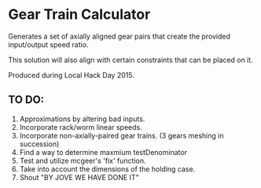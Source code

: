 # Gear Train Calculator

Generates a set of axially aligned gear pairs that create the provided input/output speed ratio.

This solution will also align with certain constraints that can be placed on it.


Produced during Local Hack Day 2015.

## TO DO:
1. Approximations by altering bad inputs.
2. Incorporate rack/worm linear speeds.
3. Incorporate non-axially-paired gear trains. (3 gears meshing in succession)
4. Find a way to determine maxmium testDenominator
5. Test and utilize mcgeer's 'fix' function.
6. Take into account the dimensions of the holding case.
7. Shout "BY JOVE WE HAVE DONE IT"
